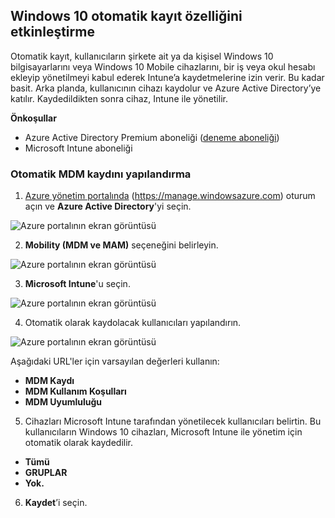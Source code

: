 ## <a name="enable-windows-10-automatic-enrollment"></a>Windows 10 otomatik kayıt özelliğini etkinleştirme

Otomatik kayıt, kullanıcıların şirkete ait ya da kişisel Windows 10 bilgisayarlarını veya Windows 10 Mobile cihazlarını, bir iş veya okul hesabı ekleyip yönetilmeyi kabul ederek Intune’a kaydetmelerine izin verir. Bu kadar basit. Arka planda, kullanıcının cihazı kaydolur ve Azure Active Directory’ye katılır. Kaydedildikten sonra cihaz, Intune ile yönetilir.

**Önkoşullar**
- Azure Active Directory Premium aboneliği ([deneme aboneliği](http://go.microsoft.com/fwlink/?LinkID=816845))
- Microsoft Intune aboneliği


### <a name="configure-automatic-mdm-enrollment"></a>Otomatik MDM kaydını yapılandırma

1. [Azure yönetim portalında](https://portal.azure.com) (https://manage.windowsazure.com) oturum açın ve **Azure Active Directory**'yi seçin.

  ![Azure portalının ekran görüntüsü](../media/auto-enroll-azure-main.png)

2. **Mobility (MDM ve MAM)** seçeneğini belirleyin.

  ![Azure portalının ekran görüntüsü](../media/auto-enroll-mdm.png)

3. **Microsoft Intune**'u seçin.

  ![Azure portalının ekran görüntüsü](../media/auto-enroll-intune.png)

4. Otomatik olarak kaydolacak kullanıcıları yapılandırın.

  ![Azure portalının ekran görüntüsü](../media/auto-enroll-scope.png)

  Aşağıdaki URL'ler için varsayılan değerleri kullanın:
  - **MDM Kaydı**
  - **MDM Kullanım Koşulları**
  - **MDM Uyumluluğu**

5. Cihazları Microsoft Intune tarafından yönetilecek kullanıcıları belirtin. Bu kullanıcıların Windows 10 cihazları, Microsoft Intune ile yönetim için otomatik olarak kaydedilir.

  - **Tümü**
  - **GRUPLAR**
  - **Yok.**

6. **Kaydet**’i seçin.
